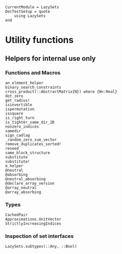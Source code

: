 ```@meta
CurrentModule = LazySets
DocTestSetup = quote
    using LazySets
end
```

# Utility functions

## Helpers for internal use only

### Functions and Macros

```@docs
an_element_helper
binary_search_constraints
cross_product(::AbstractMatrix{N}) where {N<:Real}
dot_zero
get_radius!
isinvertible
ispermutation
issquare
is_right_turn
is_tighter_same_dir_2D
nonzero_indices
samedir
sign_cadlag
_random_zero_sum_vector
remove_duplicates_sorted!
reseed
same_block_structure
substitute
substitute!
σ_helper
@neutral
@absorbing
@neutral_absorbing
@declare_array_version
@array_neutral
@array_absorbing
```

### Types

```@docs
CachedPair
Approximations.UnitVector
StrictlyIncreasingIndices
```

### Inspection of set interfaces

```@docs
LazySets.subtypes(::Any, ::Bool)
```

